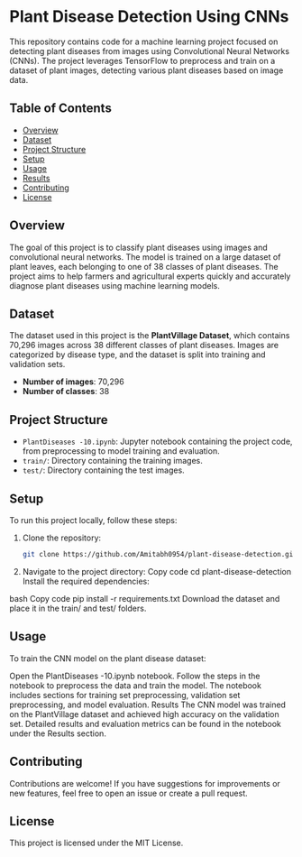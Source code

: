 # Plant Disease Detection Using CNNs

This repository contains code for a machine learning project focused on detecting plant diseases from images using Convolutional Neural Networks (CNNs). The project leverages TensorFlow to preprocess and train on a dataset of plant images, detecting various plant diseases based on image data.

## Table of Contents
- [Overview](#overview)
- [Dataset](#dataset)
- [Project Structure](#project-structure)
- [Setup](#setup)
- [Usage](#usage)
- [Results](#results)
- [Contributing](#contributing)
- [License](#license)

## Overview
The goal of this project is to classify plant diseases using images and convolutional neural networks. The model is trained on a large dataset of plant leaves, each belonging to one of 38 classes of plant diseases. The project aims to help farmers and agricultural experts quickly and accurately diagnose plant diseases using machine learning models.

## Dataset
The dataset used in this project is the **PlantVillage Dataset**, which contains 70,296 images across 38 different classes of plant diseases. Images are categorized by disease type, and the dataset is split into training and validation sets.

- **Number of images**: 70,296
- **Number of classes**: 38

## Project Structure
- `PlantDiseases -10.ipynb`: Jupyter notebook containing the project code, from preprocessing to model training and evaluation.
- `train/`: Directory containing the training images.
- `test/`: Directory containing the test images.

## Setup
To run this project locally, follow these steps:

1. Clone the repository:
   ```bash
   git clone https://github.com/Amitabh0954/plant-disease-detection.git

2. Navigate to the project directory:
Copy code
cd plant-disease-detection
Install the required dependencies:

bash
Copy code
pip install -r requirements.txt
Download the dataset and place it in the train/ and test/ folders.

## Usage
To train the CNN model on the plant disease dataset:

Open the PlantDiseases -10.ipynb notebook.
Follow the steps in the notebook to preprocess the data and train the model.
The notebook includes sections for training set preprocessing, validation set preprocessing, and model evaluation.
Results
The CNN model was trained on the PlantVillage dataset and achieved high accuracy on the validation set. Detailed results and evaluation metrics can be found in the notebook under the Results section.

## Contributing
Contributions are welcome! If you have suggestions for improvements or new features, feel free to open an issue or create a pull request.

## License
This project is licensed under the MIT License.


